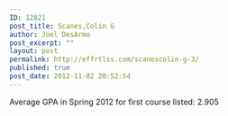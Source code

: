 ```yaml
---
ID: 12821
post_title: Scanes,Colin G
author: Joel DesArmo
post_excerpt: ""
layout: post
permalink: http://effrtlss.com/scanescolin-g-3/
published: true
post_date: 2012-11-02 20:52:54
---
```

<p>Average GPA in Spring 2012 for first course listed: 2.905</p>